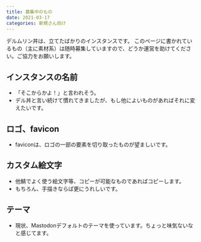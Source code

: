 ```yaml
---
title: 募集中のもの
date: 2021-03-17
categories: 新規さん向け
---
```


デルムリン丼は、立てたばかりのインスタンスです。
このページに書かれているもの（主に素材系）は随時募集していますので、どうか運営を助けてください。ご協力をお願いします。

## インスタンスの名前

- 「そこからかよ！」と言われそう。
- デル丼と言い続けて慣れてきましたが、もし他によいものがあればそれに変えたいです。

## ロゴ、favicon

- faviconは、ロゴの一部の要素を切り取ったものが望ましいです。

## カスタム絵文字

- 他鯖でよく使う絵文字等、コピーが可能なものであればコピーします。
- もちろん、手描きならば更にうれしいです。

## テーマ

- 現状、Mastodonデフォルトのテーマを使っています。ちょっと味気ないなと感じてます。
